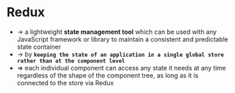 
# Redux 
* -> a lightweight **state management tool** which can be used with any JavaScript framework or library to maintain a consistent and predictable state container
* -> by **`keeping the state of an application in a single global store rather than at the component level`**
* => each individual component can access any state it needs at any time regardless of the shape of the component tree, as long as it is connected to the store via Redux
